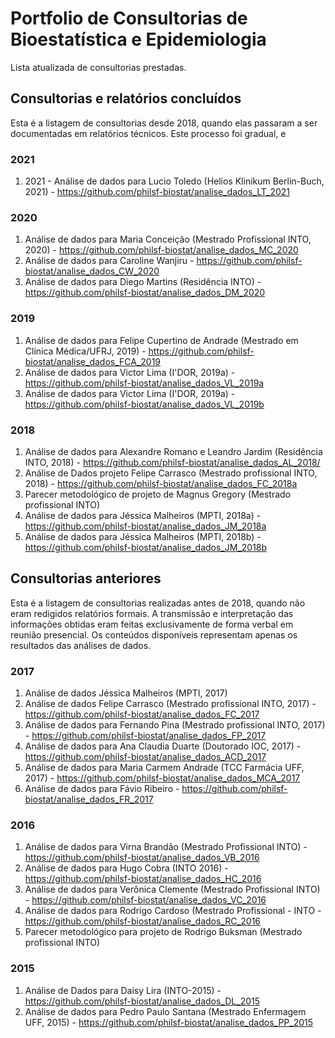 # Portfolio de Consultorias de Bioestatística e Epidemiologia

Lista atualizada de consultorias prestadas.

## Consultorias e relatórios concluídos

Esta é a listagem de consultorias desde 2018, quando elas passaram a ser documentadas em relatórios técnicos.
Este processo foi gradual, e 

### 2021
1. 2021 - Análise de dados para Lucio Toledo (Helios Klinikum Berlin-Buch, 2021) - https://github.com/philsf-biostat/analise_dados_LT_2021

### 2020

1. Análise de dados para Maria Conceição (Mestrado Profissional INTO, 2020) - https://github.com/philsf-biostat/analise_dados_MC_2020
1. Análise de dados para Caroline Wanjiru - https://github.com/philsf-biostat/analise_dados_CW_2020
1. Análise de dados para Diego Martins (Residência INTO) - https://github.com/philsf-biostat/analise_dados_DM_2020

### 2019

1. Análise de dados para Felipe Cupertino de Andrade (Mestrado em Clínica Médica/UFRJ, 2019) - https://github.com/philsf-biostat/analise_dados_FCA_2019
1. Análise de dados para Victor Lima (I'DOR, 2019a) - https://github.com/philsf-biostat/analise_dados_VL_2019a
1. Análise de dados para Victor Lima (I'DOR, 2019a) - https://github.com/philsf-biostat/analise_dados_VL_2019b

### 2018

1. Análise de dados para Alexandre Romano e Leandro Jardim (Residência INTO, 2018) - https://github.com/philsf-biostat/analise_dados_AL_2018/
1. Análise de Dados projeto Felipe Carrasco (Mestrado profissional INTO, 2018) - https://github.com/philsf-biostat/analise_dados_FC_2018a
1. Parecer metodológico de projeto de Magnus Gregory (Mestrado profissional INTO)
1. Análise de dados para Jéssica Malheiros (MPTI, 2018a) - https://github.com/philsf-biostat/analise_dados_JM_2018a
1. Análise de dados para Jéssica Malheiros (MPTI, 2018b) - https://github.com/philsf-biostat/analise_dados_JM_2018b

## Consultorias anteriores

Esta é a listagem de consultorias realizadas antes de 2018, quando não eram redigidos relatórios formais.
A transmissão e interpretação das informações obtidas eram feitas exclusivamente de forma verbal em reunião presencial.
Os conteúdos disponíveis representam apenas os resultados das análises de dados.

### 2017

1. Análise de dados Jéssica Malheiros (MPTI, 2017)
1. Análise de dados Felipe Carrasco (Mestrado profissional INTO, 2017) - https://github.com/philsf-biostat/analise_dados_FC_2017
1. Análise de dados para Fernando Pina (Mestrado profissional INTO, 2017) - https://github.com/philsf-biostat/analise_dados_FP_2017
1. Análise de dados para Ana Claudia Duarte (Doutorado IOC, 2017) - https://github.com/philsf-biostat/analise_dados_ACD_2017
1. Análise de dados para Maria Carmem Andrade (TCC Farmácia UFF, 2017) - https://github.com/philsf-biostat/analise_dados_MCA_2017
1. Análise de dados para Fávio Ribeiro - https://github.com/philsf-biostat/analise_dados_FR_2017

### 2016

1. Análise de dados para Virna Brandão (Mestrado Profissional INTO) - https://github.com/philsf-biostat/analise_dados_VB_2016
1. Análise de dados para Hugo Cobra (INTO 2016) - https://github.com/philsf-biostat/analise_dados_HC_2016
1. Análise de dados para Verônica Clemente (Mestrado Profissional INTO) - https://github.com/philsf-biostat/analise_dados_VC_2016
1. Análise de dados para Rodrigo Cardoso (Mestrado Profissional - INTO - https://github.com/philsf-biostat/analise_dados_RC_2016
1. Parecer metodológico para projeto de Rodrigo Buksman (Mestrado profissional INTO)

### 2015

1. Análise de Dados para Daisy Lira (INTO-2015) - https://github.com/philsf-biostat/analise_dados_DL_2015
1. Análise de dados para Pedro Paulo Santana (Mestrado Enfermagem UFF, 2015) - https://github.com/philsf-biostat/analise_dados_PP_2015
